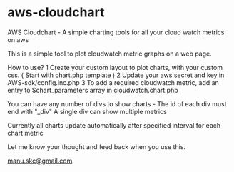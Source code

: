 aws-cloudchart
==============

AWS Cloudchart - A simple charting tools for all your cloud watch metrics on aws

This is a simple tool to plot cloudwatch metric graphs on a web page.

How to use?
1 Create your custom layout to plot charts, with your custom css. ( Start with chart.php template )
2 Update your aws secret and key in AWS-sdk/config.inc.php
3 To add a required cloudwatch metric, add an entry to $chart_parameters array in cloudwatch.chart.php

You can have any number of divs to show charts - The id of each div must end with "_div"
A single div can show multiple metrics

Currently all charts update automatically after specified interval for each chart metric

Let me know your thought and feed back when you use this.

manu.skc@gmail.com




